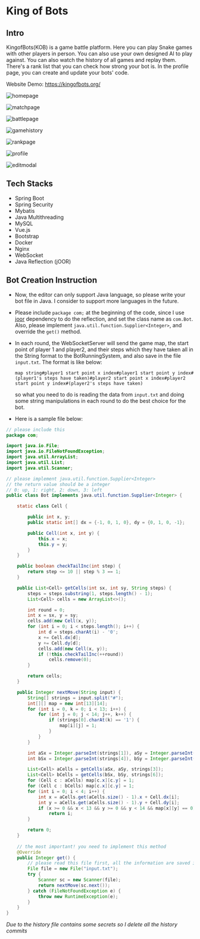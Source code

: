 # King of Bots

## Intro

KingofBots(KOB) is a game battle platform. Here you can play Snake games with other players in person. You can also use your own designed AI to play against. You can also watch the history of all games and replay them. There's a rank list that you can check how strong your bot is. In the profile page, you can create and update your bots' code.

Website Demo: https://kingofbots.org/

![homepage](./display/images/homepage.png)

![matchpage](./display/images/matchpage.png)

![battlepage](./display/images/battlepage.png)

![gamehistory](./display/images/gamehistory.png)

![rankpage](./display/images/rankpage.png)

![profile](./display/images/profile.png)

![editmodal](./display/images/editmodal.png)

## Tech Stacks

* Spring Boot
* Spring Security
* Mybatis
* Java Multithreading
* MySQL
* Vue.js
* Bootstrap
* Docker
* Nginx
* WebSocket
* Java Reflection (jOOR)

## Bot Creation Instruction

* Now, the editor can only support Java language, so please write your bot file in Java. I consider to support more languages in the future.

* Please include `package com;` at the beginning of the code, since I use [joor](https://github.com/jOOQ/jOOR) dependency to do the reflection, and set the class name as `com.Bot`. Also, please implement `java.util.function.Supplier<Integer>`, and override the `get()` method.

* In each round, the WebSocketServer will send the game map, the start point of player 1 and player2, and their steps which they have taken all in the String format to the BotRunningSystem, and also save in the file `input.txt`. The format is like below:

  `map string#player1 start point x index#player1 start point y index#(player1's steps have taken)#player2 start point x index#player2 start point y index#(player2's steps have taken)`

  so what you need to do is reading the data from `input.txt` and doing some string manipulations in each round to do the best choice for the bot.

* Here is a sample file below:

```java
// please include this
package com;

import java.io.File;
import java.io.FileNotFoundException;
import java.util.ArrayList;
import java.util.List;
import java.util.Scanner;

// please implement java.util.function.Supplier<Integer>
// the return value should be a integer
// 0: up, 1: right, 2: down, 3: left
public class Bot implements java.util.function.Supplier<Integer> {

    static class Cell {

        public int x, y;
        public static int[] dx = {-1, 0, 1, 0}, dy = {0, 1, 0, -1};

        public Cell(int x, int y) {
            this.x = x;
            this.y = y;
        }
    }

    public boolean checkTailInc(int step) {
        return step <= 10 || step % 3 == 1;
    }

    public List<Cell> getCells(int sx, int sy, String steps) {
        steps = steps.substring(1, steps.length() - 1);
        List<Cell> cells = new ArrayList<>();

        int round = 0;
        int x = sx, y = sy;
        cells.add(new Cell(x, y));
        for (int i = 0; i < steps.length(); i++) {
            int d = steps.charAt(i) - '0';
            x += Cell.dx[d];
            y += Cell.dy[d];
            cells.add(new Cell(x, y));
            if (!this.checkTailInc(++round))
                cells.remove(0);
        }

        return cells;
    }

    public Integer nextMove(String input) {
        String[] strings = input.split("#");
        int[][] map = new int[13][14];
        for (int i = 0, k = 0; i < 13; i++) {
            for (int j = 0; j < 14; j++, k++) {
                if (strings[0].charAt(k) == '1') {
                    map[i][j] = 1;
                }
            }
        }

        int aSx = Integer.parseInt(strings[1]), aSy = Integer.parseInt(strings[2]);
        int bSx = Integer.parseInt(strings[4]), bSy = Integer.parseInt(strings[5]);

        List<Cell> aCells = getCells(aSx, aSy, strings[3]);
        List<Cell> bCells = getCells(bSx, bSy, strings[6]);
        for (Cell c : aCells) map[c.x][c.y] = 1;
        for (Cell c : bCells) map[c.x][c.y] = 1;
        for (int i = 0; i < 4; i++) {
            int x = aCells.get(aCells.size() - 1).x + Cell.dx[i];
            int y = aCells.get(aCells.size() - 1).y + Cell.dy[i];
            if (x >= 0 && x < 13 && y >= 0 && y < 14 && map[x][y] == 0)
                return i;
        }

        return 0;
    }
  
  	// the most important! you need to implement this method
    @Override
    public Integer get() {
      	// please read this file first, all the information are saved in this file
        File file = new File("input.txt");
        try {
            Scanner sc = new Scanner(file);
            return nextMove(sc.next());
        } catch (FileNotFoundException e) {
            throw new RuntimeException(e);
        }
    }
}

```

*Due to the history file contains some secrets so I delete all the history commits*
